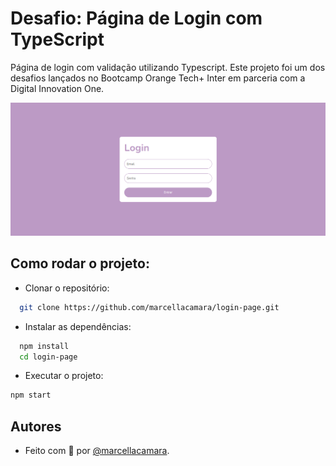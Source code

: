 # Desafio: Página de Login com TypeScript

Página de login com validação utilizando Typescript. Este projeto foi um dos desafios lançados no Bootcamp Orange Tech+ Inter em parceria com a Digital Innovation One.

![Imagem da página de Login](login-page.png)

## Como rodar o projeto:

- Clonar o repositório:

```bash
  git clone https://github.com/marcellacamara/login-page.git
```

- Instalar as dependências:

```bash
  npm install
  cd login-page
```

- Executar o projeto:

```bash
npm start
```

## Autores

- Feito com 💜 por [@marcellacamara](https://www.github.com/marcellacamara).
